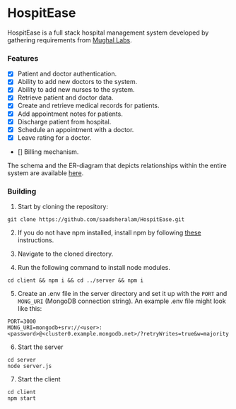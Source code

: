 
# HospitEase

HospitEase is a full stack hospital management system developed by gathering requirements from [Mughal Labs](https://mughallabs.com/). 

### Features
- [x] Patient and doctor authentication.
- [x] Ability to add new doctors to the system. 
- [x] Ability to add new nurses to the system. 
- [x] Retrieve patient and doctor data. 
- [x] Create and retrieve medical records for patients.
- [x] Add appointment notes for patients. 
- [x] Discharge patient from hospital. 
- [x] Schedule an appointment with a doctor. 
- [x] Leave rating for a doctor. 
- [] Billing mechanism. 

The schema and the ER-diagram that depicts relationships within the entire system are available [here](https://github.com/saadsheralam/HospitEase/tree/main/db-info).

### Building 
1. Start by cloning the repository: 
```
git clone https://github.com/saadsheralam/HospitEase.git
```
2. If you do not have npm installed, install npm by following [these](https://nodejs.org/en/download/package-manager) instructions.  

3. Navigate to the cloned directory. 
4. Run the following command to install node modules. 
```
cd client && npm i && cd ../server && npm i
```
5. Create an .env file in the server directory and set it up with the `PORT` and `MONG_URI` (MongoDB connection string). An example .env file might look like this: 

```
PORT=3000
MONG_URI=mongodb+srv://<user>:<password>@<cluster0.example.mongodb.net>/?retryWrites=true&w=majority
```

6. Start the server
```
cd server 
node server.js
```

7. Start the client 
```
cd client 
npm start
```
